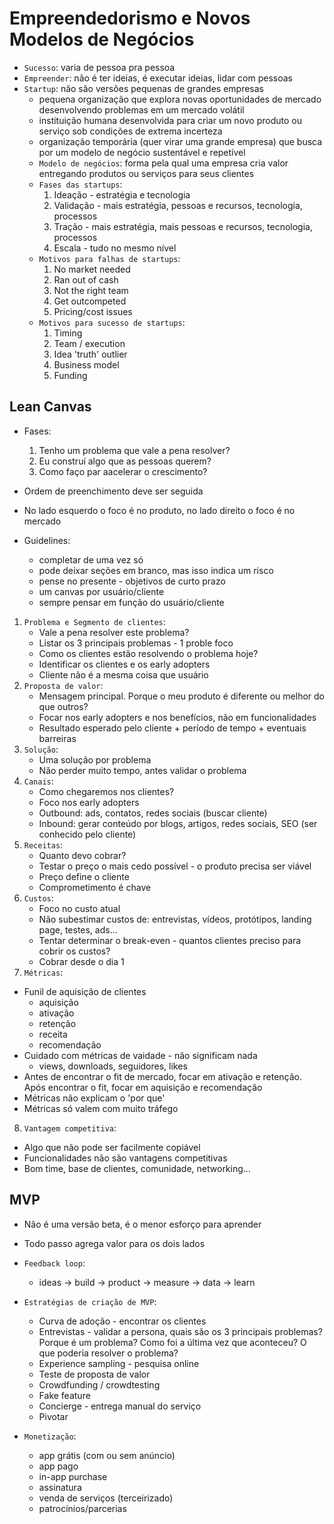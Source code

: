 # Empreendedorismo e Novos Modelos de Negócios

- `Sucesso`: varia de pessoa pra pessoa
- `Empreender`: não é ter ideias, é executar ideias, lidar com pessoas
- `Startup`: não são versões pequenas de grandes empresas
  - pequena organização que explora novas oportunidades de mercado desenvolvendo problemas em um mercado volátil
  - instituição humana desenvolvida para criar um novo produto ou serviço sob condições de extrema incerteza
  - organização temporária (quer virar uma grande empresa) que busca por um modelo de negócio sustentável e repetível
  - `Modelo de negócios`: forma pela qual uma empresa cria valor entregando produtos ou serviços para seus clientes
  - `Fases das startups`:
    1. Ideação - estratégia e tecnologia
    2. Validação - mais estratégia, pessoas e recursos, tecnologia, processos
    3. Tração - mais estratégia, mais pessoas e recursos, tecnologia, processos
    4. Escala - tudo no mesmo nível
  - `Motivos para falhas de startups`:
    1. No market needed
    2. Ran out of cash
    3. Not the right team
    4. Get outcompeted
    5. Pricing/cost issues
  - `Motivos para sucesso de startups`:
    1. Timing
    2. Team / execution
    3. Idea 'truth' outlier
    4. Business model
    5. Funding

## Lean Canvas

- Fases:
    1. Tenho um problema que vale a pena resolver?
    2. Eu construí algo que as pessoas querem?
    3. Como faço par aacelerar o crescimento?

- Ordem de preenchimento deve ser seguida
- No lado esquerdo o foco é no produto, no lado direito o foco é no mercado

- Guidelines:
  - completar de uma vez só
  - pode deixar seções em branco, mas isso indica um risco
  - pense no presente - objetivos de curto prazo
  - um canvas por usuário/cliente
  - sempre pensar em função do usuário/cliente

1. `Problema e Segmento de clientes`:
   - Vale a pena resolver este problema?
   - Listar os 3 principais problemas - 1 proble foco
   - Como os clientes estão resolvendo o problema hoje?
   - Identificar os clientes e os early adopters
   - Cliente não é a mesma coisa que usuário
2. `Proposta de valor`:
   - Mensagem principal. Porque o meu produto é diferente ou melhor do que outros?
   - Focar nos early adopters e nos benefícios, não em funcionalidades
   - Resultado esperado pelo cliente + período de tempo + eventuais barreiras
3. `Solução`:
   - Uma solução por problema
   - Não perder muito tempo, antes validar o problema
4. `Canais`:
   - Como chegaremos nos clientes?
   - Foco nos early adopters
   - Outbound: ads, contatos, redes sociais (buscar cliente)
   - Inbound: gerar conteúdo por blogs, artigos, redes sociais, SEO (ser conhecido pelo cliente)
5. `Receitas`:
   - Quanto devo cobrar?
   - Testar o preço o mais cedo possível - o produto precisa ser viável
   - Preço define o cliente
   - Comprometimento é chave
6. `Custos`:
   - Foco no custo atual
   - Não subestimar custos de: entrevistas, vídeos, protótipos, landing page, testes, ads...
   - Tentar determinar o break-even - quantos clientes preciso para cobrir os custos?
   - Cobrar desde o dia 1
7. `Métricas`:
  - Funil de aquisição de clientes
    - aquisição
    - ativação
    - retenção
    - receita
    - recomendação
  - Cuidado com métricas de vaidade - não significam nada
    - views, downloads, seguidores, likes
  - Antes de encontrar o fit de mercado, focar em ativação e retenção. Após encontrar o fit, focar em aquisição e recomendação
  - Métricas não explicam o 'por que'
  - Métricas só valem com muito tráfego
8. `Vantagem competitiva`:
  - Algo que não pode ser facilmente copiável
  - Funcionalidades não são vantagens competitivas
  - Bom time, base de clientes, comunidade, networking...

## MVP 

- Não é uma versão beta, é o menor esforço para aprender
- Todo passo agrega valor para os dois lados

- `Feedback loop`:
  - ideas -> build -> product -> measure -> data -> learn

- `Estratégias de criação de MVP`:
  - Curva de adoção - encontrar os clientes
  - Entrevistas - validar a persona, quais são os 3 principais problemas? Porque é um problema? Como foi a última vez que aconteceu? O que poderia resolver o problema?
  - Experience sampling - pesquisa online
  - Teste de proposta de valor
  - Crowdfunding / crowdtesting
  - Fake feature
  - Concierge - entrega manual do serviço
  - Pivotar

- `Monetização`:
  - app grátis (com ou sem anúncio)
  - app pago
  - in-app purchase
  - assinatura
  - venda de serviços (terceirizado)
  - patrocínios/parcerias